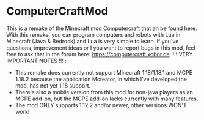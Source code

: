 # ComputerCraftMod
This is a remake of the Minecraft mod Computercraft that an be found here. With this remake, you can program computers and robots with Lua in Minecraft (Java &amp; Bedrock) and Lua is very simple to learn. If you've questions, improvement ideas or I you want to report bugs in this mod, feel free to ask that in the forum here: https://computercraft.xobor.de.
!!! VERY IMPORTANT NOTES !!! :
* This remake does currently not support Minecraft 1.18/1.18.1 and MCPE 1.18.2 because the application Mcreator, in which I've developed the mod, has not yet 1.18 support.
* There's also a mobile version from this mod for non-java players as an MCPE add-on, but the MCPE add-on lacks currently with many features.
* The mod ONLY supports 1.12.2 and/or newer, other versions WON'T work!
